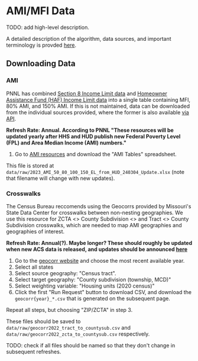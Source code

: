 # AMI/MFI Data

TODO: add high-level description.

A detailed description of the algorithm, data sources, and important terminology is provded [here](https://www.notion.so/rewiringamerica/AMI-MFI-for-Incentives-a18db19ff12840319472bc2803a63b31?pvs=4).


## Downloading Data

### AMI
PNNL has combined [Section 8 Income Limit data](https://www.huduser.gov/portal/datasets/il.html) and [Homeowner Assistance Fund (HAF) Income Limit data](https://www.huduser.gov/portal/datasets/haf-il.html) into a single table containing MFI, 80% AMI, and 150% AMI. If this is not maintained, data can be downloaded from the individual sources provided, where the former is also available [via API](https://www.huduser.gov/portal/dataset/fmr-api.html). 

**Refresh Rate: Annual. According to PNNL "These resources will be updated yearly after HHS and HUD publish new Federal Poverty Level (FPL) and Area Median Income (AMI) numbers."**

1. Go to [AMI resources](https://www.pnnl.gov/projects/rebate-tools#AMI%20Resources) and download the "AMI Tables" spreadsheet. 

This file is stored at `data/raw/2023_AMI_50_80_100_150_EL_from_HUD_240304_Update.xlsx` (note that filename will change with new updates). 

### Crosswalks
The Census Bureau reccomends using the Geocorrs provided by Missouri's State Data Center for crosswalks between non-nesting geographies. We use this resource for ZCTA <> County Subdivision <> and Tract <> County Subdivision crosswalks, which are needed to map AMI geographies and geographies of interest. 

**Refresh Rate: Annual(?). Maybe longer? These should roughly be updated when new ACS data is released, and updates should be announced [here](https://mcdc.missouri.edu/news/category/application-updates/)**

1. Go to the [geocorr website](https://mcdc.missouri.edu/applications/geocorr.html) and choose the most recent available year. 
2. Select all states
3. Select source geography: "Census tract". 
4. Select target geography: "County subdivision (township, MCD)"
5. Select weighting variable: "Housing units (2020 census)"
6. Click the first "Run Request" button to download CSV, and download the `geocorr{year}_*.csv` that is generated on the subsequent page. 

Repeat all steps, but choosing "ZIP/ZCTA" in step 3. 

These files should be saved to `data/raw/geocorr2022_tract_to_countysub.csv` and  `data/raw/geocorr2022_zcta_to_countysub.csv` respectively. 


TODO: check if all files should be named so that they don't change in subsequent refreshes. 